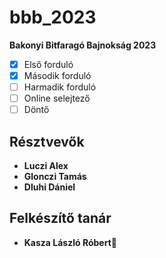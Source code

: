 # bbb_2023
**Bakonyi Bitfaragó Bajnokság 2023**
- [x] Első forduló
- [x] Második forduló
- [ ] Harmadik forduló
- [ ] Online selejtező
- [ ] Döntő
## Résztvevők
- **Luczi Alex**
- **Glonczi Tamás**
- **Dluhi Dániel**
## Felkészítő tanár
- **Kasza László Róbert**👑

